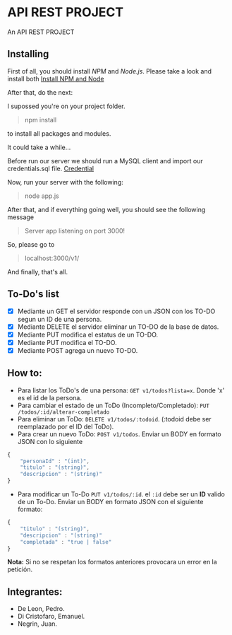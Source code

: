 # API REST PROJECT

An API REST PROJECT

## Installing

First of all, you should install *NPM* and *Node.js*. Please take a look and install both [Install NPM and Node](https://www.npmjs.com/get-npm) 

After that, do the next:

I supossed you're on your project folder.

> npm install

to install all packages and modules.

It could take a while...

Before run our server we should run a MySQL client and import our credentials.sql file.
[Credential](./credentials.sql)

Now, run your server with the following:

> node app.js

After that, and if everything going well, you should see the following message 
> Server app listening on port 3000!

So, please go to 
> localhost:3000/v1/

And finally, that's all.


## To-Do's list

- [x] Mediante un GET el servidor responde con un JSON con los TO-DO segun un ID de una persona.
- [x] Mediante DELETE el servidor eliminar un TO-DO de la base de datos.
- [x] Mediante PUT modifica el estatus de un TO-DO.
- [X] Mediante PUT modifica el TO-DO.
- [x] Mediante POST agrega un nuevo TO-DO.

## How to:

- Para listar los ToDo's de una persona: `GET v1/todos?lista=x`. Donde 'x' es el id de la persona.
- Para cambiar el estado de un ToDo (Incompleto/Completado): `PUT /todos/:id/alterar-completado`
- Para eliminar un ToDo: `DELETE v1/todos/:todoid`. (:todoid debe ser reemplazado por el ID del ToDo).
- Para crear un nuevo ToDo: `POST v1/todos`. Enviar un BODY en formato JSON con lo siguiente
```javascript
{
	"personaId" : "(int)",
	"titulo" : "(string)",
	"descripcion" : "(string)"
}
```
- Para modificar un To-Do `PUT v1/todos/:id`. el `:id` debe ser un **ID** valido de un To-Do. Enviar un BODY en formato JSON con el siguiente formato:
```javascript
{
	"titulo" : "(string)",
	"descripcion" : "(string)"
	"completada" : "true | false"
}
```

**Nota:** Si no se respetan los formatos anteriores provocara un error en la petición.


## Integrantes:

* De Leon, Pedro.
* Di Cristofaro, Emanuel.
* Negrin, Juan.
